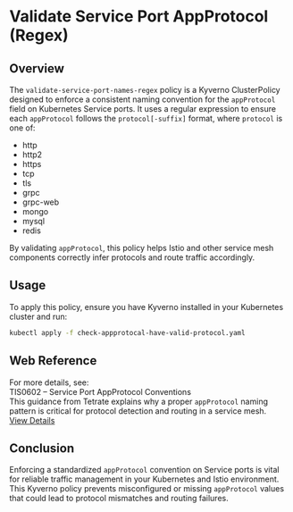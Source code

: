 # Validate Service Port AppProtocol (Regex)

## Overview

The `validate-service-port-names-regex` policy is a Kyverno ClusterPolicy designed to enforce a consistent naming convention for the `appProtocol` field on Kubernetes Service ports. It uses a regular expression to ensure each `appProtocol` follows the `protocol[-suffix]` format, where `protocol` is one of:

-   http
-   http2
-   https
-   tcp
-   tls
-   grpc
-   grpc-web
-   mongo
-   mysql
-   redis

By validating `appProtocol`, this policy helps Istio and other service mesh components correctly infer protocols and route traffic accordingly.

## Usage

To apply this policy, ensure you have Kyverno installed in your Kubernetes cluster and run:

```bash
kubectl apply -f check-appprotocal-have-valid-protocol.yaml
```

## Web Reference

For more details, see:  
TIS0602 – Service Port AppProtocol Conventions  
This guidance from Tetrate explains why a proper `appProtocol` naming pattern is critical for protocol detection and routing in a service mesh.  
[View Details](https://docs.tetrate.io/istio-subscription/tools/tca/analysis/TIS0602)

## Conclusion

Enforcing a standardized `appProtocol` convention on Service ports is vital for reliable traffic management in your Kubernetes and Istio environment. This Kyverno policy prevents misconfigured or missing `appProtocol` values that could lead to protocol mismatches and routing failures.

